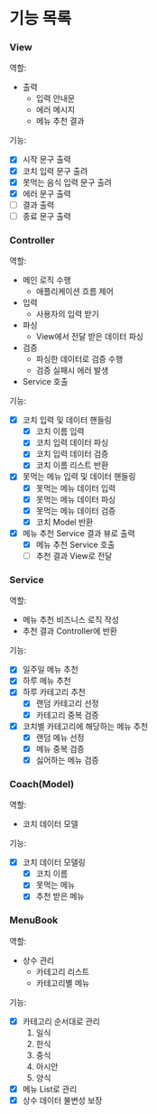 # 기능 목록

### View
역할:
   - 출력
     - 입력 안내문
     - 에러 메시지
     - 메뉴 추천 결과

기능:
   -[x] 시작 문구 출력
   -[x] 코치 입력 문구 출려
   -[x] 못먹는 음식 입력 문구 출려
   -[x] 에러 문구 출력
   -[ ] 결과 출력
   -[ ] 종료 문구 출력 

### Controller
역할:
   - 메인 로직 수행
     - 애플리케이션 흐름 제어
   - 입력
     - 사용자의 입력 받기
   - 파싱
     - View에서 전달 받은 데이터 파싱
   - 검증
     - 파싱한 데이터로 검증 수행
     - 검증 실패시 에러 발생
   - Service 호출

기능:
   -[x] 코치 입력 및 데이터 핸들링
     -[x] 코치 이름 입력 
     -[x] 코치 입력 데이터 파싱
     -[x] 코치 입력 데이터 검증
     -[x] 코치 이름 리스트 반환
   -[x] 못먹는 메뉴 입력 및 데이터 핸들링
     -[x] 못먹는 메뉴 데이터 입력 
     -[x] 못먹는 메뉴 데이터 파싱
     -[x] 못먹는 메뉴 데이터 검증
     -[x] 코치 Model 반환
   -[x] 메뉴 추천 Service 결과 뷰로 출력
     -[x] 메뉴 추천 Service 호출
     -[ ] 추천 결과 View로 전달

### Service
역할:
   - 메뉴 추천 비즈니스 로직 작성
   - 추천 결과 Controller에 반환

기능:
   -[x] 일주일 메뉴 추천
   -[x] 하루 메뉴 추천
   -[x] 하루 카테고리 추천
     -[x] 랜덤 카테고리 선정 
     -[x] 카테고리 중복 검증
   -[x] 코치별 카테고리에 해당하는 메뉴 추천
     -[x] 랜덤 메뉴 선정 
     -[x] 메뉴 중복 검증
     -[x] 싫어하는 메뉴 검증
     
### Coach(Model)
역할:
   - 코치 데이터 모델

기능:
   -[x] 코치 데이터 모델링
     -[x] 코치 이름
     -[x] 못먹는 메뉴
     -[x] 추천 받은 메뉴

### MenuBook
역할:
   - 상수 관리
     - 카테고리 리스트
     - 카테고리별 메뉴

기능:
   -[x] 카테고리 순서대로 관리
     1. 일식
     2. 한식
     3. 중식
     4. 아시안
     5. 양식
   -[x] 메뉴 List<String>로 관리
   -[x] 상수 데이터 불변성 보장